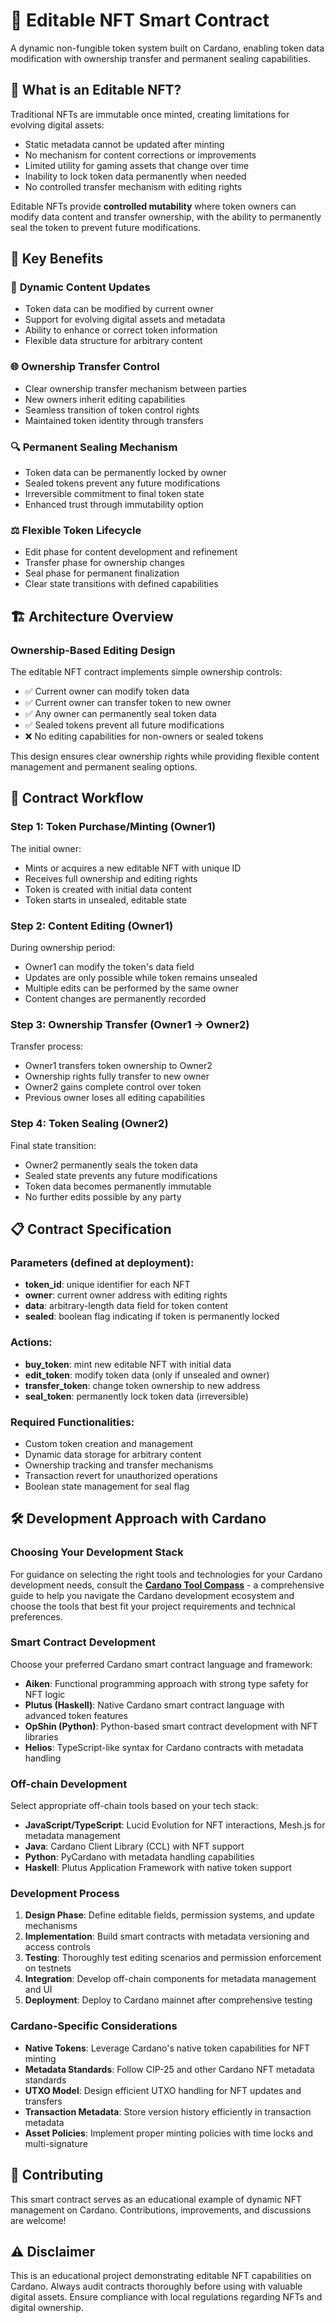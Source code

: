 # 🎨 Editable NFT Smart Contract

A dynamic non-fungible token system built on Cardano, enabling token data modification with ownership transfer and permanent sealing capabilities.

## 🌟 What is an Editable NFT?

Traditional NFTs are immutable once minted, creating limitations for evolving digital assets:
- Static metadata cannot be updated after minting
- No mechanism for content corrections or improvements
- Limited utility for gaming assets that change over time
- Inability to lock token data permanently when needed
- No controlled transfer mechanism with editing rights

Editable NFTs provide **controlled mutability** where token owners can modify data content and transfer ownership, with the ability to permanently seal the token to prevent future modifications.

## 💎 Key Benefits

### 🔄 **Dynamic Content Updates**
- Token data can be modified by current owner
- Support for evolving digital assets and metadata
- Ability to enhance or correct token information
- Flexible data structure for arbitrary content

### 🌐 **Ownership Transfer Control**
- Clear ownership transfer mechanism between parties
- New owners inherit editing capabilities
- Seamless transition of token control rights
- Maintained token identity through transfers

### 🔍 **Permanent Sealing Mechanism**
- Token data can be permanently locked by owner
- Sealed tokens prevent any future modifications
- Irreversible commitment to final token state
- Enhanced trust through immutability option

### ⚖️ **Flexible Token Lifecycle**
- Edit phase for content development and refinement
- Transfer phase for ownership changes
- Seal phase for permanent finalization
- Clear state transitions with defined capabilities

## 🏗️ Architecture Overview

### Ownership-Based Editing Design

The editable NFT contract implements simple ownership controls:
- ✅ Current owner can modify token data
- ✅ Current owner can transfer token to new owner
- ✅ Any owner can permanently seal token data
- ✅ Sealed tokens prevent all future modifications
- ❌ No editing capabilities for non-owners or sealed tokens

This design ensures clear ownership rights while providing flexible content management and permanent sealing options.

## 🔄 Contract Workflow

### Step 1: Token Purchase/Minting (Owner1)
The initial owner:
- Mints or acquires a new editable NFT with unique ID
- Receives full ownership and editing rights
- Token is created with initial data content
- Token starts in unsealed, editable state

### Step 2: Content Editing (Owner1)
During ownership period:
- Owner1 can modify the token's data field
- Updates are only possible while token remains unsealed
- Multiple edits can be performed by the same owner
- Content changes are permanently recorded

### Step 3: Ownership Transfer (Owner1 → Owner2)
Transfer process:
- Owner1 transfers token ownership to Owner2
- Ownership rights fully transfer to new owner
- Owner2 gains complete control over token
- Previous owner loses all editing capabilities

### Step 4: Token Sealing (Owner2)
Final state transition:
- Owner2 permanently seals the token data
- Sealed state prevents any future modifications
- Token data becomes permanently immutable
- No further edits possible by any party

## 📋 Contract Specification

### Parameters (defined at deployment):
- **token_id**: unique identifier for each NFT
- **owner**: current owner address with editing rights
- **data**: arbitrary-length data field for token content
- **sealed**: boolean flag indicating if token is permanently locked

### Actions:
- **buy_token**: mint new editable NFT with initial data
- **edit_token**: modify token data (only if unsealed and owner)
- **transfer_token**: change token ownership to new address
- **seal_token**: permanently lock token data (irreversible)

### Required Functionalities:
- Custom token creation and management
- Dynamic data storage for arbitrary content
- Ownership tracking and transfer mechanisms
- Transaction revert for unauthorized operations
- Boolean state management for seal flag

## 🛠️ Development Approach with Cardano

### Choosing Your Development Stack

For guidance on selecting the right tools and technologies for your Cardano development needs, consult the **[Cardano Tool Compass](https://github.com/cardano-foundation/cardano-tool-compass)** - a comprehensive guide to help you navigate the Cardano development ecosystem and choose the tools that best fit your project requirements and technical preferences.

### Smart Contract Development
Choose your preferred Cardano smart contract language and framework:
- **Aiken**: Functional programming approach with strong type safety for NFT logic
- **Plutus (Haskell)**: Native Cardano smart contract language with advanced token features
- **OpShin (Python)**: Python-based smart contract development with NFT libraries
- **Helios**: TypeScript-like syntax for Cardano contracts with metadata handling

### Off-chain Development
Select appropriate off-chain tools based on your tech stack:
- **JavaScript/TypeScript**: Lucid Evolution for NFT interactions, Mesh.js for metadata management
- **Java**: Cardano Client Library (CCL) with NFT support
- **Python**: PyCardano with metadata handling capabilities
- **Haskell**: Plutus Application Framework with native token support

### Development Process
1. **Design Phase**: Define editable fields, permission systems, and update mechanisms
2. **Implementation**: Build smart contracts with metadata versioning and access controls
3. **Testing**: Thoroughly test editing scenarios and permission enforcement on testnets
4. **Integration**: Develop off-chain components for metadata management and UI
5. **Deployment**: Deploy to Cardano mainnet after comprehensive testing

### Cardano-Specific Considerations
- **Native Tokens**: Leverage Cardano's native token capabilities for NFT minting
- **Metadata Standards**: Follow CIP-25 and other Cardano NFT metadata standards
- **UTXO Model**: Design efficient UTXO handling for NFT updates and transfers
- **Transaction Metadata**: Store version history efficiently in transaction metadata
- **Asset Policies**: Implement proper minting policies with time locks and multi-signature

## 🤝 Contributing

This smart contract serves as an educational example of dynamic NFT management on Cardano. Contributions, improvements, and discussions are welcome!

## ⚠️ Disclaimer

This is an educational project demonstrating editable NFT capabilities on Cardano. Always audit contracts thoroughly before using with valuable digital assets. Ensure compliance with local regulations regarding NFTs and digital ownership.